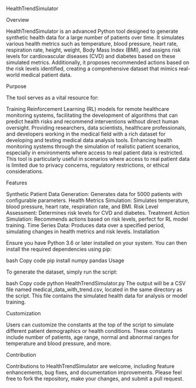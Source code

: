 HealthTrendSimulator

Overview

HealthTrendSimulator is an advanced Python tool designed to generate synthetic health data for a large number of patients over time. It simulates various health metrics such as temperature, blood pressure, heart rate, respiration rate, height, weight, Body Mass Index (BMI), and assigns risk levels for cardiovascular diseases (CVD) and diabetes based on these simulated metrics. Additionally, it proposes recommended actions based on the risk levels identified, creating a comprehensive dataset that mimics real-world medical patient data.

Purpose

The tool serves as a vital resource for:

Training Reinforcement Learning (RL) models for remote healthcare monitoring systems, facilitating the development of algorithms that can predict health risks and recommend interventions without direct human oversight.
Providing researchers, data scientists, healthcare professionals, and developers working in the medical field with a rich dataset for developing and testing medical data analysis tools.
Enhancing health monitoring systems through the simulation of realistic patient scenarios, especially in environments where access to real patient data is restricted.
This tool is particularly useful in scenarios where access to real patient data is limited due to privacy concerns, regulatory restrictions, or ethical considerations.

Features

Synthetic Patient Data Generation: Generates data for 5000 patients with configurable parameters.
Health Metrics Simulation: Simulates temperature, blood pressure, heart rate, respiration rate, and BMI.
Risk Level Assessment: Determines risk levels for CVD and diabetes.
Treatment Action Simulation: Recommends actions based on risk levels, perfect for RL model training.
Time Series Data: Produces data over a specified period, simulating changes in health metrics and risk levels.
Installation

Ensure you have Python 3.6 or later installed on your system. You can then install the required dependencies using pip:

bash
Copy code
pip install numpy pandas
Usage

To generate the dataset, simply run the script:

bash
Copy code
python HealthTrendSimulator.py
The output will be a CSV file named medical_data_with_trend.csv, located in the same directory as the script. This file contains the simulated health data for analysis or model training.

Customization

Users can customize the constants at the top of the script to simulate different patient demographics or health conditions. These constants include number of patients, age range, normal and abnormal ranges for temperature and blood pressure, and more.

Contribution

Contributions to HealthTrendSimulator are welcome, including feature enhancements, bug fixes, and documentation improvements. Please feel free to fork the repository, make your changes, and submit a pull request.
